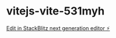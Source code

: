 # vitejs-vite-531myh

[Edit in StackBlitz next generation editor ⚡️](https://stackblitz.com/~/github.com/jda4819/vitejs-vite-531myh)
